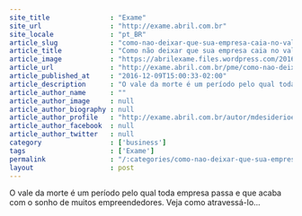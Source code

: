 ```yaml
---
site_title               : "Exame"
site_url                 : "http://exame.abril.com.br"
site_locale              : "pt_BR"
article_slug             : "como-nao-deixar-que-sua-empresa-caia-no-vale-da-morte"
article_title            : "Como não deixar que sua empresa caia no vale da morte"
article_image            : "https://abrilexame.files.wordpress.com/2016/09/original_20-07-2016_fr.jpg?quality=70&strip=all&w=960"
article_url              : "http://exame.abril.com.br/pme/como-nao-deixar-que-sua-empresa-caia-no-vale-da-morte/"
article_published_at     : "2016-12-09T15:00:33-02:00"
article_description      : "O vale da morte é um período pelo qual toda empresa passa e que acaba com o sonho de muitos empreendedores. Veja como atravessá-lo..."
article_author_name      : ""
article_author_image     : null
article_author_biography : null
article_author_profile   : "http://exame.abril.com.br/autor/mdesiderioexame/"
article_author_facebook  : null
article_author_twitter   : null
category                 : ['business']
tags                     : ['Exame']
permalink                : "/:categories/como-nao-deixar-que-sua-empresa-caia-no-vale-da-morte/"
layout                   : post
---
```


O vale da morte é um período pelo qual toda empresa passa e que acaba com o sonho de muitos empreendedores. Veja como atravessá-lo...
